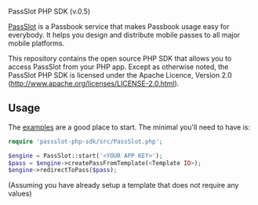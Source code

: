 PassSlot PHP SDK (v.0.5)

[PassSlot](http://www.passslot.com) is a Passbook service that makes Passbook usage easy for everybody. It helps you design and distribute mobile passes to all major mobile platforms.

This repository contains the open source PHP SDK that allows you to
access PassSlot from your PHP app. Except as otherwise noted,
the PassSlot PHP SDK is licensed under the Apache Licence, Version 2.0
(http://www.apache.org/licenses/LICENSE-2.0.html).

Usage
-----

The [examples](examples/example.php) are a good place to start. The minimal you'll need to
have is:
```php
require 'passslot-php-sdk/src/PassSlot.php';

$engine = PassSlot::start('<YOUR APP KEY>');
$pass = $engine->createPassFromTemplate(<Template ID>);
$engine->redirectToPass($pass);
```
(Assuming you have already setup a template that does not require any values)